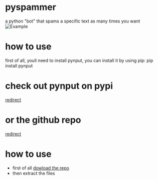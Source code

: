 # pyspammer
a python "bot" that spams a specific text as many times you want
![Example](../master/img.png)

# how to use
first of all, youll need to install pynput, you can install it by using pip: pip install pynput

# check out pynput on pypi
[redirect](https://pypi.org/project/pynput/)

# or the github repo
[redirect](https://github.com/moses-palmer/pynput)

# how to use
* first of all [dowload the repo](https://github.com/devlocalhost/pyspammer/archive/master.zip)
* then extract the files 
